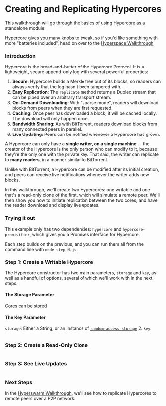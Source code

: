 # Creating and Replicating Hypercores

This walkthrough will go through the basics of using Hypercore as a standalone module. 

Hypercore gives you many knobs to tweak, so if you'd like something with more "batteries included", head on over to the [Hyperspace Walkthrough](/hyperspace).

### Introduction

Hypercore is the bread-and-butter of the Hypercore Protocol. It is a lightweight, secure append-only log with several powerful properties:
1. __Secure__: Hypercore builds a Merkle tree out of its blocks, so readers can always verify that the log hasn't been tampered with. 
2. __Easy Replication__: The `replicate` method returns a Duplex stream that can be piped over an arbitrary transport stream.
3. __On-Demand Downloading__: With "sparse mode", readers will download blocks from peers when they are first requested. 
4. __Caching__: Once peer has downloaded a block, it will be cached locally. The download will only happen once.
5. __Bandwidth Sharing__: As with BitTorrent, readers download blocks from many connected peers in parallel.
6. __Live Updating__: Peers can be notified whenever a Hypercore has grown.

A Hypercore can only have a __single writer, on a single machine__ -- the creator of the Hypercore is the only person who can modify to it, because they're the only one with the private key. That said, the writer can replicate to __many readers__, in a manner similar to BitTorrent.

Unlike with BitTorrent, a Hypercore can be modified after its initial creation, and peers can receive live notifications whenever the writer adds new blocks.

In this walkthrough, we'll create two Hypercores: one writable and one that's a read-only clone of the first, which will simulate a remote peer. We'll then show you how to initiate replication between the two cores, and have the reader download and display live updates.

### Trying it out

This example only has two dependencies: `hypercore` and `hypercore-promisifier`, which gives you a Promises interface for Hypercore.

Each step builds on the previous, and you can run them all from the command line with `node step-N.js`.

### Step 1: Create a Writable Hypercore

The Hypercore constructor has two main parameters, `storage` and `key`, as well as a handful of options, several of which we'll work with in the next steps.

#### The Storage Parameter
Cores can be stored 

#### The Key Parameter


`storage`: Either a String, or an instance of [`random-access-storage`](https://github.com/random-access-storage)
2. `key`: 
```js
```

### Step 2: Create a Read-Only Clone

```js
```

### Step 3: See Live Updates

```js
```

### Next Steps

In the [Hyperswarm Walkthrough](/hyperswarm), we'll see how to replicate Hypercores to remote peers over a P2P network.
